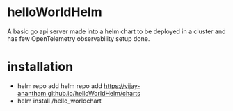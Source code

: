 # helloWorldHelm
A basic go api server made into a helm chart to be deployed in a cluster and has few OpenTelemetry observability setup done.

# installation
- helm repo add helm repo add <repo name> https://vijay-anantham.github.io/helloWorldHelm/charts
- helm install <release name> <repo name>/hello_worldchart